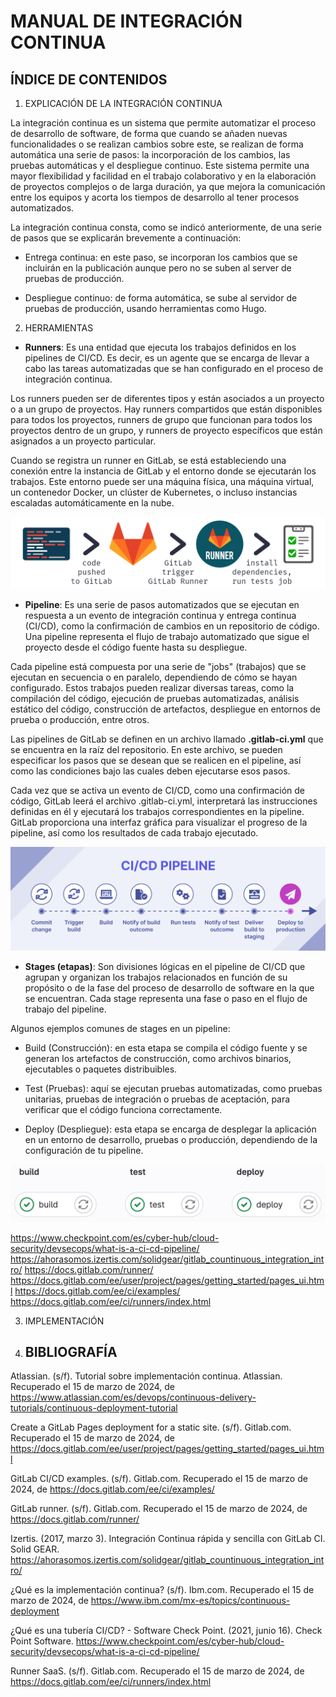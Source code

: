 # MANUAL DE INTEGRACIÓN CONTINUA

## ÍNDICE DE CONTENIDOS

1. EXPLICACIÓN DE LA INTEGRACIÓN CONTINUA

La integración continua es un sistema que permite automatizar el proceso de desarrollo de software, de forma que cuando se añaden nuevas funcionalidades o se realizan cambios sobre este, se realizan de forma automática una serie de pasos: la incorporación de los cambios, las pruebas automáticas y el despliegue continuo.
Este sistema permite una mayor flexibilidad y facilidad en el trabajo colaborativo y en la elaboración de proyectos complejos o de larga duración, ya que mejora la comunicación entre los equipos y acorta los tiempos de desarrollo al tener procesos automatizados.

La integración continua consta, como se indicó anteriormente, de una serie de pasos que se explicarán brevemente a continuación:

- Entrega continua: en este paso, se incorporan los cambios que se incluirán en la publicación aunque pero no se suben al server de pruebas de producción.

- Despliegue continuo: de forma automática, se sube al servidor de pruebas de producción, usando herramientas como Hugo. 

2. HERRAMIENTAS

- **Runners**:
  Es una entidad que ejecuta los trabajos definidos en los pipelines de CI/CD. Es decir, es un agente que se encarga de llevar a cabo las tareas automatizadas que se han configurado en el proceso de integración continua.

Los runners pueden ser de diferentes tipos y están asociados a un proyecto o a un grupo de proyectos. Hay runners compartidos que están disponibles para todos los proyectos, runners de grupo que funcionan para todos los proyectos dentro de un grupo, y runners de proyecto específicos que están asignados a un proyecto particular.

Cuando se registra un runner en GitLab, se está estableciendo una conexión entre la instancia de GitLab y el entorno donde se ejecutarán los trabajos. Este entorno puede ser una máquina física, una máquina virtual, un contenedor Docker, un clúster de Kubernetes, o incluso instancias escaladas automáticamente en la nube.

![Esquema runner en GitLab](./img/esquema_runner.png)

- **Pipeline**:
  Es una serie de pasos automatizados que se ejecutan en respuesta a un evento de integración continua y entrega continua (CI/CD), como la confirmación de cambios en un repositorio de código. Una pipeline representa el flujo de trabajo automatizado que sigue el proyecto desde el código fuente hasta su despliegue.

Cada pipeline está compuesta por una serie de "jobs" (trabajos) que se ejecutan en secuencia o en paralelo, dependiendo de cómo se hayan configurado. Estos trabajos pueden realizar diversas tareas, como la compilación del código, ejecución de pruebas automatizadas, análisis estático del código, construcción de artefactos, despliegue en entornos de prueba o producción, entre otros.

Las pipelines de GitLab se definen en un archivo llamado **.gitlab-ci.yml** que se encuentra en la raíz del repositorio. En este archivo, se pueden especificar los pasos que se desean que se realicen en el pipeline, así como las condiciones bajo las cuales deben ejecutarse esos pasos.

Cada vez que se activa un evento de CI/CD, como una confirmación de código, GitLab leerá el archivo .gitlab-ci.yml, interpretará las instrucciones definidas en él y ejecutará los trabajos correspondientes en la pipeline. GitLab proporciona una interfaz gráfica para visualizar el progreso de la pipeline, así como los resultados de cada trabajo ejecutado.

![Ejemplo de una pipeline](./img/ejemplo_pipeline.png)

- **Stages (etapas)**:
  Son divisiones lógicas en el pipeline de CI/CD que agrupan y organizan los trabajos relacionados en función de su propósito o de la fase del proceso de desarrollo de software en la que se encuentran. Cada stage representa una fase o paso en el flujo de trabajo del pipeline.

Algunos ejemplos comunes de stages en un pipeline:

- Build (Construcción): en esta etapa se compila el código fuente y se generan los artefactos de construcción, como archivos binarios, ejecutables o paquetes distribuibles.

- Test (Pruebas): aquí se ejecutan pruebas automatizadas, como pruebas unitarias, pruebas de integración o pruebas de aceptación, para verificar que el código funciona correctamente.

- Deploy (Despliegue): esta etapa se encarga de desplegar la aplicación en un entorno de desarrollo, pruebas o producción, dependiendo de la configuración de tu pipeline.

![Stages](./img/stages.png)

https://www.checkpoint.com/es/cyber-hub/cloud-security/devsecops/what-is-a-ci-cd-pipeline/
https://ahorasomos.izertis.com/solidgear/gitlab_countinuous_integration_intro/
https://docs.gitlab.com/runner/
https://docs.gitlab.com/ee/user/project/pages/getting_started/pages_ui.html
https://docs.gitlab.com/ee/ci/examples/
https://docs.gitlab.com/ee/ci/runners/index.html

3. IMPLEMENTACIÓN



4. ## BIBLIOGRAFÍA

Atlassian. (s/f). Tutorial sobre implementación continua. Atlassian. Recuperado el 15 de marzo de 2024, de https://www.atlassian.com/es/devops/continuous-delivery-tutorials/continuous-deployment-tutorial

Create a GitLab Pages deployment for a static site. (s/f). Gitlab.com. Recuperado el 15 de marzo de 2024, de https://docs.gitlab.com/ee/user/project/pages/getting_started/pages_ui.html

GitLab CI/CD examples. (s/f). Gitlab.com. Recuperado el 15 de marzo de 2024, de https://docs.gitlab.com/ee/ci/examples/

GitLab runner. (s/f). Gitlab.com. Recuperado el 15 de marzo de 2024, de https://docs.gitlab.com/runner/

Izertis. (2017, marzo 3). Integración Continua rápida y sencilla con GitLab CI. Solid GEAR. https://ahorasomos.izertis.com/solidgear/gitlab_countinuous_integration_intro/

¿Qué es la implementación continua? (s/f). Ibm.com. Recuperado el 15 de marzo de 2024, de https://www.ibm.com/mx-es/topics/continuous-deployment

¿Qué es una tubería CI/CD? - Software Check Point. (2021, junio 16). Check Point Software. https://www.checkpoint.com/es/cyber-hub/cloud-security/devsecops/what-is-a-ci-cd-pipeline/

Runner SaaS. (s/f). Gitlab.com. Recuperado el 15 de marzo de 2024, de https://docs.gitlab.com/ee/ci/runners/index.html